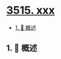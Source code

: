 # [3515. xxx](https://github.com/Tdahuyou/TNotes.leetcode/tree/main/notes/3515.%20xxx)

<!-- region:toc -->

- [1. 📝 概述](#1--概述)

<!-- endregion:toc -->

## 1. 📝 概述
